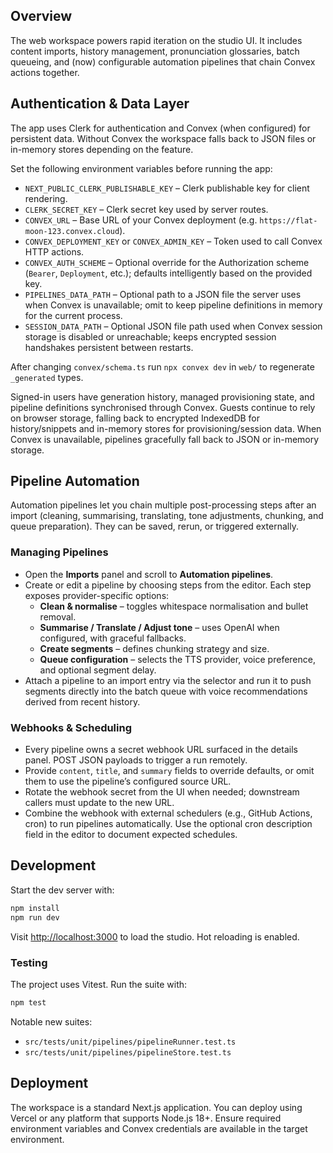 ## Overview

The web workspace powers rapid iteration on the studio UI. It includes content imports, history management, pronunciation glossaries, batch queueing, and (now) configurable automation pipelines that chain Convex actions together.

## Authentication & Data Layer

The app uses Clerk for authentication and Convex (when configured) for persistent data. Without Convex the workspace falls back to JSON files or in-memory stores depending on the feature.

Set the following environment variables before running the app:

- `NEXT_PUBLIC_CLERK_PUBLISHABLE_KEY` – Clerk publishable key for client rendering.
- `CLERK_SECRET_KEY` – Clerk secret key used by server routes.
- `CONVEX_URL` – Base URL of your Convex deployment (e.g. `https://flat-moon-123.convex.cloud`).
- `CONVEX_DEPLOYMENT_KEY` or `CONVEX_ADMIN_KEY` – Token used to call Convex HTTP actions.
- `CONVEX_AUTH_SCHEME` – Optional override for the Authorization scheme (`Bearer`, `Deployment`, etc.); defaults intelligently based on the provided key.
- `PIPELINES_DATA_PATH` – Optional path to a JSON file the server uses when Convex is unavailable; omit to keep pipeline definitions in memory for the current process.
- `SESSION_DATA_PATH` – Optional JSON file path used when Convex session storage is disabled or unreachable; keeps encrypted session handshakes persistent between restarts.

After changing `convex/schema.ts` run `npx convex dev` in `web/` to regenerate `_generated` types.

Signed-in users have generation history, managed provisioning state, and pipeline definitions synchronised through Convex. Guests continue to rely on browser storage, falling back to encrypted IndexedDB for history/snippets and in-memory stores for provisioning/session data. When Convex is unavailable, pipelines gracefully fall back to JSON or in-memory storage.

## Pipeline Automation

Automation pipelines let you chain multiple post-processing steps after an import (cleaning, summarising, translating, tone adjustments, chunking, and queue preparation). They can be saved, rerun, or triggered externally.

### Managing Pipelines

- Open the **Imports** panel and scroll to **Automation pipelines**.
- Create or edit a pipeline by choosing steps from the editor. Each step exposes provider-specific options:
  - **Clean & normalise** – toggles whitespace normalisation and bullet removal.
  - **Summarise / Translate / Adjust tone** – uses OpenAI when configured, with graceful fallbacks.
  - **Create segments** – defines chunking strategy and size.
  - **Queue configuration** – selects the TTS provider, voice preference, and optional segment delay.
- Attach a pipeline to an import entry via the selector and run it to push segments directly into the batch queue with voice recommendations derived from recent history.

### Webhooks & Scheduling

- Every pipeline owns a secret webhook URL surfaced in the details panel. POST JSON payloads to trigger a run remotely.
- Provide `content`, `title`, and `summary` fields to override defaults, or omit them to use the pipeline’s configured source URL.
- Rotate the webhook secret from the UI when needed; downstream callers must update to the new URL.
- Combine the webhook with external schedulers (e.g., GitHub Actions, cron) to run pipelines automatically. Use the optional cron description field in the editor to document expected schedules.

## Development

Start the dev server with:

```bash
npm install
npm run dev
```

Visit [http://localhost:3000](http://localhost:3000) to load the studio. Hot reloading is enabled.

### Testing

The project uses Vitest. Run the suite with:

```bash
npm test
```

Notable new suites:
- `src/tests/unit/pipelines/pipelineRunner.test.ts`
- `src/tests/unit/pipelines/pipelineStore.test.ts`

## Deployment

The workspace is a standard Next.js application. You can deploy using Vercel or any platform that supports Node.js 18+. Ensure required environment variables and Convex credentials are available in the target environment.
